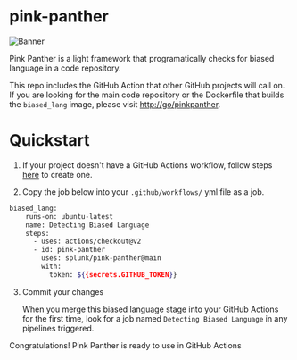 # pink-panther

![Banner](static/banner.jpg)

Pink Panther is a light framework that programatically checks for biased language in a code repository.

This repo includes the GitHub Action that other GitHub projects will call on. If you are looking for the main code repository or the Dockerfile that builds the `biased_lang` image, please visit [http://go/pinkpanther](http://go/pinkpanther).

# Quickstart

1. If your project doesn't have a GitHub Actions workflow, follow steps [here](https://docs.github.com/en/actions/quickstart#creating-your-first-workflow) to create one.

2. Copy the job below into your `.github/workflows/` yml file as a job.

```sh
biased_lang:
    runs-on: ubuntu-latest
    name: Detecting Biased Language
    steps:
      - uses: actions/checkout@v2
      - id: pink-panther
        uses: splunk/pink-panther@main
        with:
          token: ${{secrets.GITHUB_TOKEN}}
```

3. Commit your changes

    When you merge this biased language stage into your GitHub Actions for the first time, look for a job named `Detecting Biased Language` in any pipelines triggered.

Congratulations! Pink Panther is ready to use in GitHub Actions
